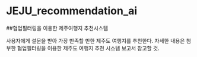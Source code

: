 # JEJU_recommendation_ai

##협업필터링을 이용한 제주여행지 추천시스템

사용자에게 설문을 받아 가장 만족할 만한 제주도 여행지를 추천한다.
자세한 내용은 첨부한 협업필터링을 이용한 제주도 여행지 추천 시스템 보고서 참고할 것.
